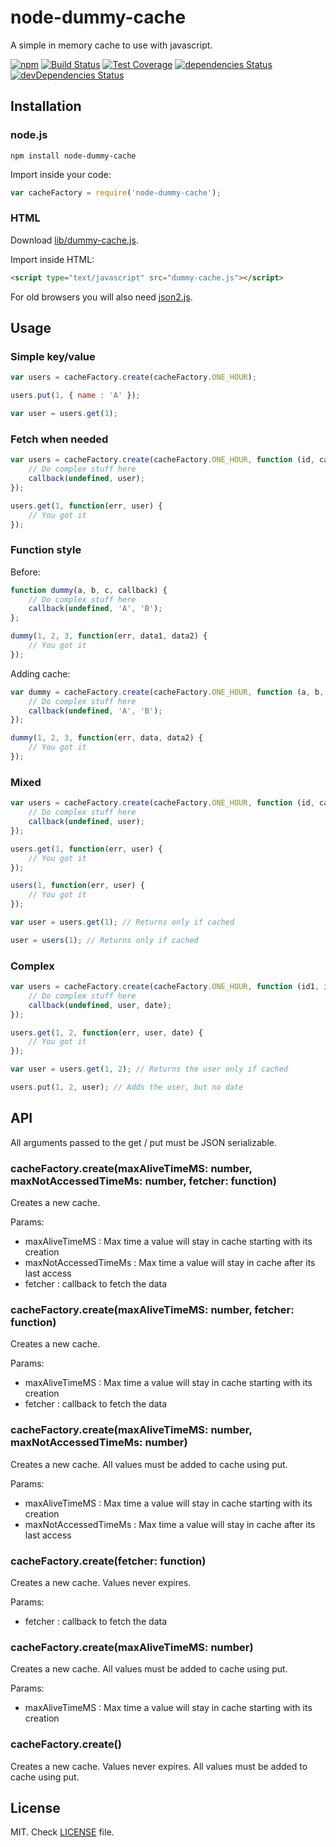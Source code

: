 node-dummy-cache
================

A simple in memory cache to use with javascript.

[![npm](https://img.shields.io/npm/v/node-dummy-cache.svg?maxAge=2592000)](https://github.com/pescuma/node-dummy-cache)
[![Build Status](https://secure.travis-ci.org/pescuma/node-dummy-cache.png)](http://travis-ci.org/pescuma/node-dummy-cache)
[![Test Coverage](https://codeclimate.com/github/pescuma/node-dummy-cache/badges/coverage.svg)](https://codeclimate.com/github/pescuma/node-dummy-cache/coverage)
[![dependencies Status](https://david-dm.org/pescuma/node-dummy-cache/status.svg)](https://david-dm.org/pescuma/node-dummy-cache)
[![devDependencies Status](https://david-dm.org/pescuma/node-dummy-cache/dev-status.svg)](https://david-dm.org/pescuma/node-dummy-cache?type=dev)


## Installation

### node.js

	npm install node-dummy-cache

Import inside your code:

```javascript
var cacheFactory = require('node-dummy-cache');
```

### HTML

Download [lib/dummy-cache.js](https://raw.github.com/pescuma/node-dummy-cache/master/lib/dummy-cache.js).

Import inside HTML:

```html
<script type="text/javascript" src="dummy-cache.js"></script>
```

For old browsers you will also need [json2.js](https://raw.github.com/douglascrockford/JSON-js/master/json2.js).

## Usage

### Simple key/value

```javascript
var users = cacheFactory.create(cacheFactory.ONE_HOUR);

users.put(1, { name : 'A' });

var user = users.get(1);
```

### Fetch when needed

```javascript
var users = cacheFactory.create(cacheFactory.ONE_HOUR, function (id, callback) {
	// Do complex stuff here
	callback(undefined, user);
});

users.get(1, function(err, user) {
	// You got it
});
```

### Function style

Before:

```javascript
function dummy(a, b, c, callback) {
	// Do complex stuff here
	callback(undefined, 'A', 'B');
};

dummy(1, 2, 3, function(err, data1, data2) {
	// You got it
});
```

Adding cache:

```javascript
var dummy = cacheFactory.create(cacheFactory.ONE_HOUR, function (a, b, c, callback) {
	// Do complex stuff here
	callback(undefined, 'A', 'B');
});

dummy(1, 2, 3, function(err, data, data2) {
	// You got it
});
```

### Mixed

```javascript
var users = cacheFactory.create(cacheFactory.ONE_HOUR, function (id, callback) {
	// Do complex stuff here
	callback(undefined, user);
});

users.get(1, function(err, user) {
	// You got it
});

users(1, function(err, user) {
	// You got it
});

var user = users.get(1); // Returns only if cached

user = users(1); // Returns only if cached
```


### Complex

```javascript
var users = cacheFactory.create(cacheFactory.ONE_HOUR, function (id1, id2, callback) {
	// Do complex stuff here
	callback(undefined, user, date);
});

users.get(1, 2, function(err, user, date) {
	// You got it
});

var user = users.get(1, 2); // Returns the user only if cached

users.put(1, 2, user); // Adds the user, but no date

```

	
## API

All arguments passed to the get / put must be JSON serializable.

### cacheFactory.create(maxAliveTimeMS: number, maxNotAccessedTimeMs: number, fetcher: function)

Creates a new cache. 

Params:
- maxAliveTimeMS : Max time a value will stay in cache starting with its creation
- maxNotAccessedTimeMs : Max time a value will stay in cache after its last access
- fetcher : callback to fetch the data

### cacheFactory.create(maxAliveTimeMS: number, fetcher: function)

Creates a new cache. 

Params:
- maxAliveTimeMS : Max time a value will stay in cache starting with its creation
- fetcher : callback to fetch the data

### cacheFactory.create(maxAliveTimeMS: number, maxNotAccessedTimeMs: number)

Creates a new cache. All values must be added to cache using put.

Params:
- maxAliveTimeMS : Max time a value will stay in cache starting with its creation
- maxNotAccessedTimeMs : Max time a value will stay in cache after its last access

### cacheFactory.create(fetcher: function)

Creates a new cache. Values never expires.

Params:
- fetcher : callback to fetch the data

### cacheFactory.create(maxAliveTimeMS: number)

Creates a new cache. All values must be added to cache using put.

Params:
- maxAliveTimeMS : Max time a value will stay in cache starting with its creation

### cacheFactory.create()

Creates a new cache. Values never expires. All values must be added to cache using put.


## License

MIT. Check [LICENSE](https://raw.github.com/pescuma/node-dummy-cache/master/LICENSE) file.
